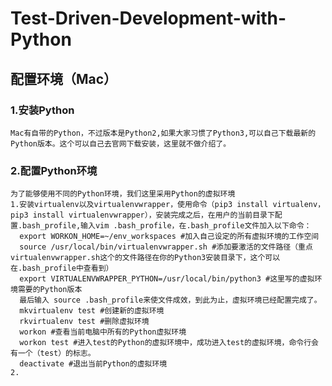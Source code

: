 # Test-Driven-Development-with-Python
## 配置环境（Mac）
### 1.安装Python
    Mac有自带的Python，不过版本是Python2,如果大家习惯了Python3,可以自己下载最新的Python版本。这个可以自己去官网下载安装，这里就不做介绍了。
### 2.配置Python环境
    为了能够使用不同的Python环境，我们这里采用Python的虚拟环境
    1.安装virtualenv以及virtualenvwrapper，使用命令（pip3 install virtualenv，pip3 install virtualenvwrapper），安装完成之后，在用户的当前目录下配置.bash_profile,输入vim .bash_profile，在.bash_profile文件加入以下命令： 
      export WORKON_HOME=~/env_workspaces #加入自己设定的所有虚拟环境的工作空间
      source /usr/local/bin/virtualenvwrapper.sh #添加要激活的文件路径（重点virtualenvwrapper.sh这个的文件路径在你的Python3安装目录下，这个可以在.bash_profile中查看到）
      export VIRTUALENVWRAPPER_PYTHON=/usr/local/bin/python3 #这里写的虚拟环境需要的Python版本
      最后输入 source .bash_profile来使文件成效，到此为止，虚拟环境已经配置完成了。
      mkvirtualenv test #创建新的虚拟环境
      rkvirtualenv test #删除虚拟环境 
      workon #查看当前电脑中所有的Python虚拟环境 
      workon test #进入test的Python的虚拟环境中，成功进入test的虚拟环境，命令行会有一个（test）的标志。
      deactivate #退出当前Python的虚拟环境 
    2.
    
   
